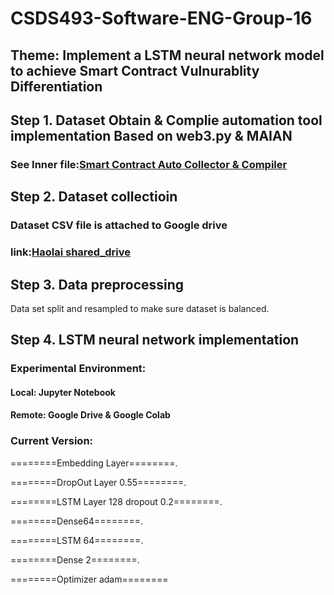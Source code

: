 # CSDS493-Software-ENG-Group-16
## Theme: Implement a LSTM neural network model to achieve Smart Contract Vulnurablity Differentiation


## Step 1. Dataset Obtain & Complie automation tool implementation Based on web3.py & MAIAN
### See Inner file:[Smart Contract Auto Collector & Compiler](https://drive.google.com/drive/u/1/folders/1qlPNwOMKn48qvuRc3ES3M9n3D5Fatgw5)


## Step 2. Dataset collectioin 
### Dataset CSV file is attached to Google drive
### link:[Haolai shared_drive](https://drive.google.com/drive/u/1/folders/1X4SusCy9Dqh7QI4nU2wwi404Z0GxE4TE)


## Step 3. Data preprocessing
Data set split and resampled to make sure dataset is balanced.

## Step 4. LSTM neural network implementation
### Experimental Environment:
#### Local: Jupyter Notebook
#### Remote: Google Drive & Google Colab
### Current Version:
========Embedding Layer========. 

========DropOut Layer 0.55========. 

========LSTM Layer 128 dropout 0.2========. 

========Dense64========. 

========LSTM 64========. 

========Dense 2========. 

========Optimizer adam========
